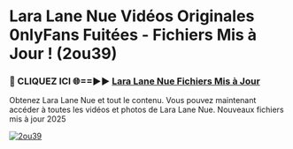 # Lara Lane Nue Vidéos Originales 0nlyFans Fuitées - Fichiers Mis à Jour ! (2ou39)

<h3>🔴 CLIQUEZ ICI 🌐==►► <a href="https://tinyurl.com/2pmr4ezf" rel="nofollow">Lara Lane Nue Fichiers Mis à Jour</a></h3>

Obtenez Lara Lane Nue et tout le contenu. Vous pouvez maintenant accéder à toutes les vidéos et photos de Lara Lane Nue. Nouveaux fichiers mis à jour 2025

[![2ou39](https://i.imgur.com/6SNvagu.gif)](https://tinyurl.com/2pmr4ezf)
